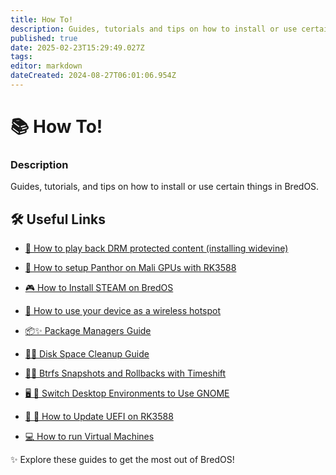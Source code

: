 ```yaml
---
title: How To!
description: Guides, tutorials and tips on how to install or use certain things in BredOS
published: true
date: 2025-02-23T15:29:49.027Z
tags: 
editor: markdown
dateCreated: 2024-08-27T06:01:06.954Z
---
```


# 📚 How To!

### **Description**

Guides, tutorials, and tips on how to install or use certain things in BredOS.

## 🛠️ Useful Links

-   [🎥 How to play back DRM protected content (installing widevine)](/en/how-to/widevine-watch-drm-content)
-   [🐾 How to setup Panthor on Mali GPUs with RK3588](/en/how-to/how-to-setup-panthor)

-   [🎮  How to Install STEAM on BredOS](/en/how-to/how-to-install-steam)

-   [📶 How to use your device as a wireless hotspot](/en/how-to/how-to-use-your-device-as-ap)

- [📦✨ Package Managers Guide](/en/how-to/package-management)

- [🧹💾 Disk Space Cleanup Guide](/en/how-to/free-space-up)

- [📸🔄 Btrfs Snapshots and Rollbacks with Timeshift](/en/how-to/timeshift-system-snapshots-and-rollbacks-on-btrfs)

-   [🖥️ 🔄 Switch Desktop Environments to Use GNOME](/en/how-to/switch-desktop-environments)

-   [💾 🔄 How to Update UEFI on RK3588](/en/how-to/update-uefi-rk3588)

- [💻 How to run Virtual Machines](/en/how-to/run-vms)

✨ Explore these guides to get the most out of BredOS!